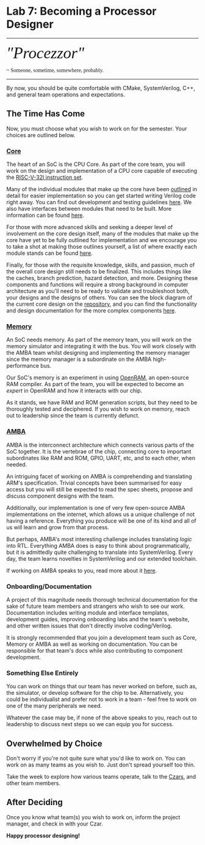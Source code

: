 # Lab 7: Becoming a Processor Designer

---
<span style="font-family: 'Times New Roman'; font-size: 3em;">*"Procezzor"*</span>

<span style="font-family: 'Times New Roman'; font-size: 1em; align: right">
~ Someone, sometime, somewhere, probably.
</span>

---

By now, you should be quite comfortable with CMake, SystemVerilog, C++, and
general team operations and expectations. 

## The Time Has Come
Now, you must choose what you wish to work on for the semester. Your choices 
are outlined below.

### [Core](https://github.com/NYU-Processor-Design/nyu-core)
The heart of an SoC is the CPU Core. As part of the core team, you will work on 
the design and implementation of a CPU core capable of executing the 
[RISC-V-32I instruction set](https://riscv.org/wp-content/uploads/2017/05/riscv-spec-v2.2.pdf). 

Many of the individual modules that make up the core have been [outlined](https://github.com/NYU-Processor-Design/nyu-core/tree/main/Documentation/Module-Docs) 
in detail for easier implementation so you can get started writing Verilog code 
right away. You can find out development and testing guidelines [here](https://github.com/NYU-Processor-Design/nyu-core/blob/main/Documentation/Dev-and-Test-Docs/dev-test-process.md).
We also have interfaces between modules that need to be built. More information 
can be found [here](https://github.com/orgs/NYU-Processor-Design/projects/4).

For those with more advanced skills and seeking a deeper level of involvement on
the core design itself, many of the modules that make up the core have yet to be 
fully outlined for implementation and we encourage you to take a shot at making 
those outlines yourself, a list of where exactly each module stands can be found 
[here](https://github.com/orgs/NYU-Processor-Design/projects/4).

Finally, for those with the requisite knowledge, skills, and passion, much of the
overall core design still needs to be finalized. This includes things like the 
caches, branch prediction, hazard detection, and more. Designing these components
and functions will require a strong background in computer architecture as
you'll need to be ready to validate and troubleshoot both, your designs and the 
designs of others. You can see the block diagram of the current core design on 
the [repository](https://github.com/NYU-Processor-Design/nyu-core), and you can 
find the functionality and design documentation for the more complex components 
[here](https://github.com/NYU-Processor-Design/nyu-core/tree/main/Documentation/Complex-Module-Functions).

### [Memory](https://github.com/NYU-Processor-Design/nyu-mem)
An SoC needs memory. As part of the memory team, you will work on the memory
simulator and integrating it with the bus. You will work closely with the AMBA
team whilst designing and implementing the memory manager since the memory 
manager is a subordinate on the AMBA high-performance bus.

Our SoC's memory is an experiment in using [OpenRAM](https://openram.org/),
an open-source RAM compiler. As part of the team, you will be expected to
become an _expert_ in OpenRAM and how it interacts with our chip.

As it stands, we have RAM and ROM generation scripts, but they need to be
thoroughly tested and deciphered. If you wish to work on memory, reach out 
to leadership since the team is currently defunct. 

### [AMBA](https://github.com/NYU-Processor-Design/nyu-amba)
AMBA is the interconnect architecture which connects various parts of the SoC
together. It is the vertebrae of the chip, connecting core to important 
subordinates like RAM and ROM, GPIO, UART, etc, and to each other, when 
needed.

An intriguing facet of working on AMBA is comprehending and translating ARM's
specification. Trivial concepts have been summarised for easy access but you 
will still be expected to read the spec sheets, propose and discuss component
designs with the team.

Additionally, our implementation is one of very few open-source AMBA 
implementations on the internet, which allows us a unique challenge of not 
having a reference. Everything you produce will be one of its kind and all of us
will learn and grow from that process.

But perhaps, AMBA's most interesting challenge includes translating _logic_ into
RTL. Everything AMBA does is easy to think about programmatically, but it is 
admittedly quite challenging to translate into SystemVerilog. Every day, the 
team learns novelties in SystemVerilog and our extended toolchain.

If working on AMBA speaks to you, read more about it [here](https://github.com/NYU-Processor-Design/nyu-amba).

<!-- 
### Simulator
Every processor needs its own simulator for verification. 

### Software
What good is a processor without software that can run on it?

-->

### Onboarding/Documentation
A project of this magnitude needs thorough technical documentation for the sake
of future team members and strangers who wish to see our work. Documentation 
includes writing module and interface templates, development guides, improving 
onboarding labs and the team's website, and other written issues that don't 
directly involve coding/Verilog. 

It is strongly recommended that you join a development team such as Core, Memory 
or AMBA as well as working on documentation. You can be responsible for that team's 
docs while also contributing to component development.

### Something Else Entirely
You can work on things that our team has never worked on before, such as, 
the simulator, or develop software for the chip to be. Alternatively, you could
be individualist and prefer not to work in a team - feel free to work on one of
the many peripherals we need. 

Whatever the case may be, if none of the above speaks to you, reach out to 
leadership to discuss next steps so we can equip you for success. 

## Overwhelmed by Choice
Don't worry if you're not quite sure what you'd like to work on. You can work
on as many teams as you wish to. Just don't spread yourself too thin. 

Take the week to explore how various teams operate, talk to the [Czars](../../vip_course_docs/membership.md/#czars),
and other team members. 

## After Deciding
Once you know what team(s) you wish to work on, inform the project manager, 
and check in with your Czar.

**Happy processor designing!**
